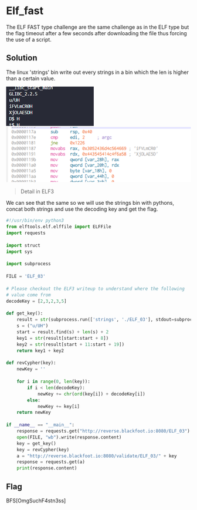 # Elf_fast

The ELF FAST type challenge are the same challenge as in the ELF type but the flag timeout after a few seconds after downloading the file thus forcing the use of a script.

## Solution

The linux 'strings' bin write out every strings in a bin which the len is higher than a certain value.

![3.png](asset/3.png)
![4.png](asset/4.png)

> Detail in ELF3

We can see that the same so we will use the strings bin with pythons, concat both strings and use the decoding key and get the flag.

```python
#!/usr/bin/env python3
from elftools.elf.elffile import ELFFile
import requests

import struct
import sys

import subprocess

FILE = 'ELF_03'

# Please checkout the ELF3 writeup to understand where the following
# value come from
decodeKey = [2,3,2,3,5]

def get_key():
    result = str(subprocess.run(['strings', './ELF_03'], stdout=subprocess.PIPE).stdout)
    s = ("u/UH")
    start = result.find(s) + len(s) + 2
    key1 = str(result[start:start + 8])
    key2 = str(result[start + 11:start + 19])
    return key1 + key2

def revCypher(key):
    newKey = ''

    for i in range(0, len(key)):
        if i < len(decodeKey):
            newKey += chr(ord(key[i]) + decodeKey[i])
        else:
            newKey += key[i]
    return newKey

if __name__ == "__main__":
    response = requests.get("http://reverse.blackfoot.io:8080/ELF_03")
    open(FILE, "wb").write(response.content)
    key = get_key()
    key = revCypher(key)
    a = "http://reverse.blackfoot.io:8080/validate/ELF_03/" + key
    response = requests.get(a)
    print(response.content)
```

## Flag

BFS[OmgSuchF4stn3ss]